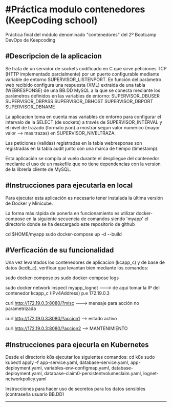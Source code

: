#Práctica modulo contenedores (KeepCoding school)
=================================================
Práctica final del módulo denominado "contenedores" del 2º Bootcamp DevOps de Keepcoding 


#Descripcion de la aplicacion
-----------------------------
Se trata de un servidor de sockets codificado en C que sirve peticiones TCP (HTTP implementado parcialmente) 
por un puerto configurable mediante variable de entorno SUPERVISOR_LISTENPORT.
En función del parámetro web recibido configura una respuesta (XML) extraida de una tabla (WEBRESPONSE) de una 
BB.DD MySQL a la que se conecta mediante los parámetros definidos en las variables de entorno:
SUPERVISOR_DBUSER
SUPERVISOR_DBPASS
SUPERVISOR_DBHOST
SUPERVISOR_DBPORT
SUPERVISOR_DBNAME

La aplicacion toma en cuenta mas variables de entorno para configurar el intervalo de la SELECT (de sockets) 
a través de SUPERVISOR_INTERVAL y el nivel de trazado (formato json) a mostrar segun valor numerico (mayor 
valor --> mas trazas) en SUPERVISOR_NIVELTRAZA.

Las peticiones (validas) registradas en la tabla webresponse son registradas en la tabla audit junto con una
marca de tiempo (timestamp).

Esta aplicación se compila al vuelo durante el despliegue del contenedor mediante el uso de un makefile que no
tiene dependencias con la version de la librería cliente de MySQL.


#Instrucciones para ejecutarla en local
---------------------------------------
Para ejecutar esta aplicación es necesario tener instalada la última versión de Docker y Minicube.

La forma más rápida de ponerla en funcionamiento es utilizar docker-compose en la siguiente secuencia de 
comandos siendo 'myapp' el directorio donde se ha descargado este repositorio de github

   cd $HOME/myapp
   sudo docker-compose up -d --build


#Verficación de su funcionalidad
-------------------------------------------------
Una vez levantados los contenedores de aplicacion (kcapp_c) y de base de datos (kcdb_c), verificar que levantan bien mediante los comandos: 

sudo docker-compose ps
sudo docker-compose logs

sudo docker network inspect myapp_lognet 
---> de aquí tomar la IP del contenedor kcapp_c (IPv4Address) p.e 172.19.0.3

curl http://172.19.0.3:8080/?misc
---> mensaje para acción no parametrizada

curl http://172.19.0.3:8080/?accion1
-->  <?xml version="1.0" encoding="UTF-8"?>
     <info>estado activo</info>

curl http://172.19.0.3:8080/?accion2
-->  <?xml version="1.0" encoding="UTF-8"?>
     <info>MANTENIMIENTO</info>


#Instrucciones para ejecurla en Kubernetes
------------------------------------------
Desde el directorio k8s ejecutar los siguientes comandos:
cd k8s
sudo kubectl apply -f app-service.yaml, database-service.yaml, app-deployment.yaml, variables-env-configmap.yaml, database-deployment.yaml, database-claim0-persistentvolumeclaim.yaml, lognet-networkpolicy.yaml

Instrucciones para hacer uso de secretos para los datos sensibles (contraseña usuario BB.DD)




------------------------------------------
